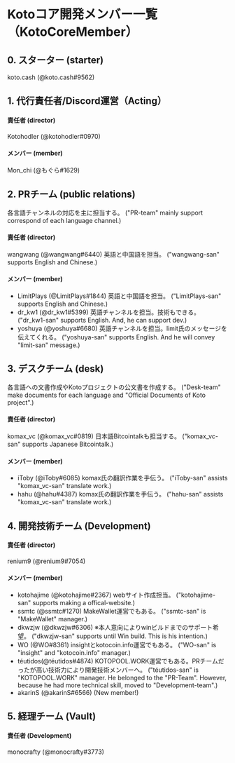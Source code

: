 # Kotoコア開発メンバー一覧（KotoCoreMember）


## 0. スターター (starter)
koto.cash (@koto.cash#9562)


## 1. 代行責任者/Discord運営（Acting）
#### 責任者 (director)
Kotohodler (@kotohodler#0970)  
#### メンバー (member)
Mon_chi (@もぐら#1629)



## 2. PRチーム (public relations)
各言語チャンネルの対応を主に担当する。 ("PR-team" mainly support correspond of each language channel.)  
#### 責任者 (director)
wangwang (@wangwang#6440) 英語と中国語を担当。 ("wangwang-san" supports English and Chinese.)
#### メンバー (member)
- LimitPlays (@LimitPlays#1844) 英語と中国語を担当。 ("LimitPlays-san" supports English and Chinese.)
- dr_kw1 (@dr_kw1#5399) 英語チャンネルを担当。技術もできる。 ("dr_kw1-san" supports English. And, he can support dev.)  
- yoshuya (@yoshuya#6680) 英語チャンネルを担当。limit氏のメッセージを伝えてくれる。 ("yoshuya-san" supports English. And he will convey "limit-san" message.)  



## 3. デスクチーム (desk)
各言語への文書作成やKotoプロジェクトの公文書を作成する。 ("Desk-team" make documents for each language and "Official Documents of Koto project".)  
#### 責任者 (director)
komax_vc (@komax_vc#0819) 日本語Bitcointalkも担当する。 ("komax_vc-san" supports Japanese Bitcointalk.)    
#### メンバー (member)
- iToby (@iToby#6085) komax氏の翻訳作業を手伝う。 ("iToby-san" assists "komax_vc-san" translate work.)  
- hahu (@hahu#4387) komax氏の翻訳作業を手伝う。 ("hahu-san" assists "komax_vc-san" translate work.)  



## 4. 開発技術チーム (Development)
#### 責任者 (director)
renium9 (@renium9#7054)
#### メンバー (member)
- kotohajime (@kotohajime#2367) webサイト作成担当。 ("kotohajime-san" supports making a offical-website.)  
- ssmtc (@ssmtc#1270) MakeWallet運営でもある。 ("ssmtc-san" is "MakeWallet" manager.)  
- dkwzjw (@dkwzjw#6306) ※本人意向によりwinビルドまでのサポート希望。 ("dkwzjw-san" supports until Win build. This is his intention.)  
- WO (@WO#8361) insightとkotocoin.info運営でもある。 ("WO-san" is "insight" and "kotocoin.info" manager.)  
- téutidos(@téutidos#4874) KOTOPOOL.WORK運営でもある。PRチームだったが高い技術力により開発技術メンバーへ。 ("téutidos-san" is "KOTOPOOL.WORK"  manager. He belonged to the "PR-Team". However, because he had more technical skill, moved to "Development-team".)  
- akarinS (@akarinS#6566) (New member!)



## 5. 経理チーム (Vault)
#### 責任者 (Development)
monocrafty (@monocrafty#3773)
